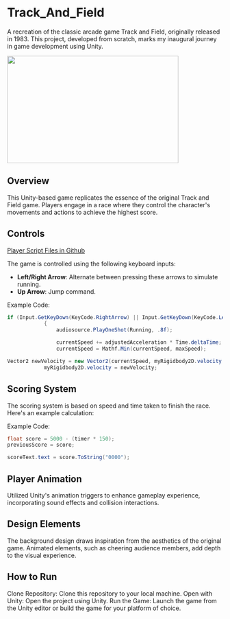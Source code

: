 # Track_And_Field

A recreation of the classic arcade game Track and Field, originally released in 1983. This project, developed from scratch, marks my inaugural journey in game development using Unity.

<img src ="https://github.com/Npelletier91/Track-And-Field/assets/129113700/d13ea3ab-4d3c-4060-ba67-18a39135f012" width="400" height ="250">

## Overview

This Unity-based game replicates the essence of the original Track and Field game. Players engage in a race where they control the character's movements and actions to achieve the highest score.

## Controls
[Player Script Files in Github](https://github.com/Npelletier91/Track_And_Field/blob/main/Assets/Track%20and%20Field/Scripts/Player100MeterDash.cs)

The game is controlled using the following keyboard inputs:

- **Left/Right Arrow**: Alternate between pressing these arrows to simulate running.
- **Up Arrow**: Jump command.


Example Code:
```csharp
if (Input.GetKeyDown(KeyCode.RightArrow) || Input.GetKeyDown(KeyCode.LeftArrow))
            {
                audiosource.PlayOneShot(Running, .8f);

                currentSpeed += adjustedAcceleration * Time.deltaTime;
                currentSpeed = Mathf.Min(currentSpeed, maxSpeed);

Vector2 newVelocity = new Vector2(currentSpeed, myRigidbody2D.velocity.y);
            myRigidbody2D.velocity = newVelocity;
```

## Scoring System

The scoring system is based on speed and time taken to finish the race. Here's an example calculation:

Example Code:
```csharp
float score = 5000 - (timer * 150);
previousScore = score;

scoreText.text = score.ToString("0000");
```

## Player Animation
Utilized Unity's animation triggers to enhance gameplay experience, incorporating sound effects and collision interactions.

## Design Elements
The background design draws inspiration from the aesthetics of the original game. Animated elements, such as cheering audience members, add depth to the visual experience.

## How to Run

Clone Repository: Clone this repository to your local machine.
Open with Unity: Open the project using Unity.
Run the Game: Launch the game from the Unity editor or build the game for your platform of choice.
